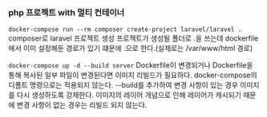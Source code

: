 ### php 프로젝트 with 멀티 컨테이너


`docker-compose run --rm composer create-project laravel/laravel .`
composer로 laravel 프로젝트 생성
프로젝트가 생성될 폴더로 .을 쓰는데 dockerfile에서 이미 설정해둔 경로가 있기 떄문에 .으로 한다.(실제로는 /var/www/html 경로)

`docker-compose up -d --build server`
Dockerfile이 변경되거나 Dockerfile을 통해 복사된 일부 파일이 변경된다면 이미지 리빌드가 필요하다.
docker-compose의 디폴트 명령으로는 적용되지 않는다.
--build를 추가하여 변경 사항이 있는 경우 이미지를 다시 생성하도록 강제한다.
이미지의 레이어 개념으로 인해 레이어가 캐시되기 때문에 변경 사항이 없는 경우는 리빌드 되지 않는다.